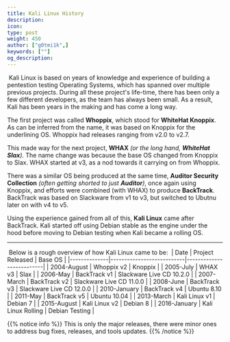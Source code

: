 ```yaml
---
title: Kali Linux History
description:
icon:
type: post
weight: 450
author: ["g0tmi1k",]
keywords: [""]
og_description:
---
```

​
Kali Linux is based on years of knowledge and experience of building a pentestion testing Operating Systems, which has spanned over multiple previous projects.
During all these project's life-time, there has been only a few different developers, as the team has always been small. As a result, Kali has been years in the making and has come a long way.
​

The first project was called **Whoppix**, which stood for **WhiteHat Knoppix**. As can be inferred from the name, it was based on Knoppix for the underlining OS. Whoppix had releases ranging from v2.0 to v2.7.
​

This made way for the next project, **WHAX** _(or the long hand, **WhiteHat Slax**)._ The name change was because the base OS changed from Knoppix to Slax. WHAX started at v3, as a nod towards it carrying on from Whoppix.
​

There was a similar OS being produced at the same time, **Auditor Security Collection** _(often getting shorted to just **Auditor**)_, once again using Knoppix, and efforts were combined (with WHAX) to produce **BackTrack**. BackTrack was based on Slackware from v1 to v3, but switched to Ubutnu later on with v4 to v5.
​

Using the experience gained from all of this, **Kali Linux** came after BackTrack. Kali started off using Debian stable as the engine under the hood before moving to Debian testing when Kali became a rolling OS.
​
- - -
​
Below is a rough overview of how Kali Linux came to be:
​
| Date         | Project Released          | Base OS                  |
|--------------|---------------------------|--------------------------|
| 2004-August  | Whoppix v2                | Knoppix                  |
| 2005-July    | WHAX v3                   | Slax                     |
| 2006-May     | BackTrack v1              | Slackware Live CD 10.2.0 |
| 2007-March   | BackTrack v2              | Slackware Live CD 11.0.0 |
| 2008-June    | BackTrack v3              | Slackware Live CD 12.0.0 |
| 2010-January | BackTrack v4              | Ubuntu 8.10              |
| 2011-May     | BackTrack v5              | Ubuntu 10.04             |
| 2013-March   | Kali Linux v1             | Debian 7                 |
| 2015-August  | Kali Linux v2             | Debian 8                 |
| 2016-January | Kali Linux Rolling        | Debian Testing           |

{{% notice info %}}
This is only the major releases, there were minor ones to address bug fixes, releases, and tools updates.
{{% /notice %}}
